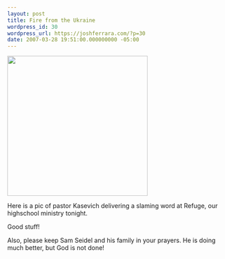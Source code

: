 ```yaml
---
layout: post
title: Fire from the Ukraine
wordpress_id: 30
wordpress_url: https://joshferrara.com/?p=30
date: 2007-03-28 19:51:00.000000000 -05:00
---
```

<p class="mobile-photo"><a href="http://photos1.blogger.com/x/blogger2/1892/135664769298385/1600/z/465793/bm-image-783622.jpg"><img src="http://photos1.blogger.com/x/blogger2/1892/135664769298385/320/z/558879/bm-image-783622.jpg" width="320" /></a></p>Here is a pic of pastor Kasevich delivering a slaming word at Refuge, our highschool ministry tonight.

Good stuff!

Also, please keep Sam Seidel and his family in your prayers. He is doing much better, but God is not done!

